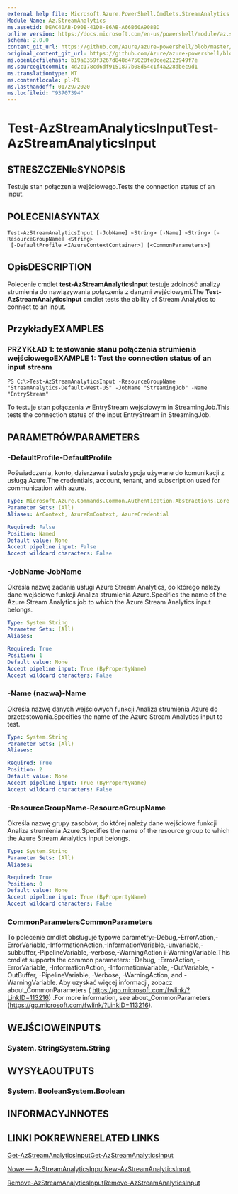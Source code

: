 ```yaml
---
external help file: Microsoft.Azure.PowerShell.Cmdlets.StreamAnalytics.dll-Help.xml
Module Name: Az.StreamAnalytics
ms.assetid: DEAC40AB-D90B-41D8-86AB-A66B60A908BD
online version: https://docs.microsoft.com/en-us/powershell/module/az.streamanalytics/test-azstreamanalyticsinput
schema: 2.0.0
content_git_url: https://github.com/Azure/azure-powershell/blob/master/src/StreamAnalytics/StreamAnalytics/help/Test-AzStreamAnalyticsInput.md
original_content_git_url: https://github.com/Azure/azure-powershell/blob/master/src/StreamAnalytics/StreamAnalytics/help/Test-AzStreamAnalyticsInput.md
ms.openlocfilehash: b19a8359f3267d848d475028fe0cee2123949f7e
ms.sourcegitcommit: 4d2c178cd6df9151877b08d54c1f4a228dbec9d1
ms.translationtype: MT
ms.contentlocale: pl-PL
ms.lasthandoff: 01/29/2020
ms.locfileid: "93707394"
---
```

# <span data-ttu-id="9bf6e-101">Test-AzStreamAnalyticsInput</span><span class="sxs-lookup"><span data-stu-id="9bf6e-101">Test-AzStreamAnalyticsInput</span></span>

## <span data-ttu-id="9bf6e-102">STRESZCZENIe</span><span class="sxs-lookup"><span data-stu-id="9bf6e-102">SYNOPSIS</span></span>
<span data-ttu-id="9bf6e-103">Testuje stan połączenia wejściowego.</span><span class="sxs-lookup"><span data-stu-id="9bf6e-103">Tests the connection status of an input.</span></span>

## <span data-ttu-id="9bf6e-104">POLECENIA</span><span class="sxs-lookup"><span data-stu-id="9bf6e-104">SYNTAX</span></span>

```
Test-AzStreamAnalyticsInput [-JobName] <String> [-Name] <String> [-ResourceGroupName] <String>
 [-DefaultProfile <IAzureContextContainer>] [<CommonParameters>]
```

## <span data-ttu-id="9bf6e-105">Opis</span><span class="sxs-lookup"><span data-stu-id="9bf6e-105">DESCRIPTION</span></span>
<span data-ttu-id="9bf6e-106">Polecenie cmdlet **test-AzStreamAnalyticsInput** testuje zdolność analizy strumienia do nawiązywania połączenia z danymi wejściowymi.</span><span class="sxs-lookup"><span data-stu-id="9bf6e-106">The **Test-AzStreamAnalyticsInput** cmdlet tests the ability of Stream Analytics to connect to an input.</span></span>

## <span data-ttu-id="9bf6e-107">Przykłady</span><span class="sxs-lookup"><span data-stu-id="9bf6e-107">EXAMPLES</span></span>

### <span data-ttu-id="9bf6e-108">PRZYKŁAD 1: testowanie stanu połączenia strumienia wejściowego</span><span class="sxs-lookup"><span data-stu-id="9bf6e-108">EXAMPLE 1: Test the connection status of an input stream</span></span>
```
PS C:\>Test-AzStreamAnalyticsInput -ResourceGroupName "StreamAnalytics-Default-West-US" -JobName "StreamingJob" -Name "EntryStream"
```

<span data-ttu-id="9bf6e-109">To testuje stan połączenia w EntryStream wejściowym in StreamingJob.</span><span class="sxs-lookup"><span data-stu-id="9bf6e-109">This tests the connection status of the input EntryStream in StreamingJob.</span></span>

## <span data-ttu-id="9bf6e-110">PARAMETRÓW</span><span class="sxs-lookup"><span data-stu-id="9bf6e-110">PARAMETERS</span></span>

### <span data-ttu-id="9bf6e-111">-DefaultProfile</span><span class="sxs-lookup"><span data-stu-id="9bf6e-111">-DefaultProfile</span></span>
<span data-ttu-id="9bf6e-112">Poświadczenia, konto, dzierżawa i subskrypcja używane do komunikacji z usługą Azure.</span><span class="sxs-lookup"><span data-stu-id="9bf6e-112">The credentials, account, tenant, and subscription used for communication with azure.</span></span>

```yaml
Type: Microsoft.Azure.Commands.Common.Authentication.Abstractions.Core.IAzureContextContainer
Parameter Sets: (All)
Aliases: AzContext, AzureRmContext, AzureCredential

Required: False
Position: Named
Default value: None
Accept pipeline input: False
Accept wildcard characters: False
```

### <span data-ttu-id="9bf6e-113">-JobName</span><span class="sxs-lookup"><span data-stu-id="9bf6e-113">-JobName</span></span>
<span data-ttu-id="9bf6e-114">Określa nazwę zadania usługi Azure Stream Analytics, do którego należy dane wejściowe funkcji Analiza strumienia Azure.</span><span class="sxs-lookup"><span data-stu-id="9bf6e-114">Specifies the name of the Azure Stream Analytics job to which the Azure Stream Analytics input belongs.</span></span>

```yaml
Type: System.String
Parameter Sets: (All)
Aliases:

Required: True
Position: 1
Default value: None
Accept pipeline input: True (ByPropertyName)
Accept wildcard characters: False
```

### <span data-ttu-id="9bf6e-115">-Name (nazwa)</span><span class="sxs-lookup"><span data-stu-id="9bf6e-115">-Name</span></span>
<span data-ttu-id="9bf6e-116">Określa nazwę danych wejściowych funkcji Analiza strumienia Azure do przetestowania.</span><span class="sxs-lookup"><span data-stu-id="9bf6e-116">Specifies the name of the Azure Stream Analytics input to test.</span></span>

```yaml
Type: System.String
Parameter Sets: (All)
Aliases:

Required: True
Position: 2
Default value: None
Accept pipeline input: True (ByPropertyName)
Accept wildcard characters: False
```

### <span data-ttu-id="9bf6e-117">-ResourceGroupName</span><span class="sxs-lookup"><span data-stu-id="9bf6e-117">-ResourceGroupName</span></span>
<span data-ttu-id="9bf6e-118">Określa nazwę grupy zasobów, do której należy dane wejściowe funkcji Analiza strumienia Azure.</span><span class="sxs-lookup"><span data-stu-id="9bf6e-118">Specifies the name of the resource group to which the Azure Stream Analytics input belongs.</span></span>

```yaml
Type: System.String
Parameter Sets: (All)
Aliases:

Required: True
Position: 0
Default value: None
Accept pipeline input: True (ByPropertyName)
Accept wildcard characters: False
```

### <span data-ttu-id="9bf6e-119">CommonParameters</span><span class="sxs-lookup"><span data-stu-id="9bf6e-119">CommonParameters</span></span>
<span data-ttu-id="9bf6e-120">To polecenie cmdlet obsługuje typowe parametry:-Debug,-ErrorAction,-ErrorVariable,-InformationAction,-InformationVariable,-unvariable,-subbuffer,-PipelineVariable,-verbose,-WarningAction i-WarningVariable.</span><span class="sxs-lookup"><span data-stu-id="9bf6e-120">This cmdlet supports the common parameters: -Debug, -ErrorAction, -ErrorVariable, -InformationAction, -InformationVariable, -OutVariable, -OutBuffer, -PipelineVariable, -Verbose, -WarningAction, and -WarningVariable.</span></span> <span data-ttu-id="9bf6e-121">Aby uzyskać więcej informacji, zobacz about_CommonParameters ( https://go.microsoft.com/fwlink/?LinkID=113216) .</span><span class="sxs-lookup"><span data-stu-id="9bf6e-121">For more information, see about_CommonParameters (https://go.microsoft.com/fwlink/?LinkID=113216).</span></span>

## <span data-ttu-id="9bf6e-122">WEJŚCIOWE</span><span class="sxs-lookup"><span data-stu-id="9bf6e-122">INPUTS</span></span>

### <span data-ttu-id="9bf6e-123">System. String</span><span class="sxs-lookup"><span data-stu-id="9bf6e-123">System.String</span></span>

## <span data-ttu-id="9bf6e-124">WYSYŁA</span><span class="sxs-lookup"><span data-stu-id="9bf6e-124">OUTPUTS</span></span>

### <span data-ttu-id="9bf6e-125">System. Boolean</span><span class="sxs-lookup"><span data-stu-id="9bf6e-125">System.Boolean</span></span>

## <span data-ttu-id="9bf6e-126">INFORMACYJN</span><span class="sxs-lookup"><span data-stu-id="9bf6e-126">NOTES</span></span>

## <span data-ttu-id="9bf6e-127">LINKI POKREWNE</span><span class="sxs-lookup"><span data-stu-id="9bf6e-127">RELATED LINKS</span></span>

[<span data-ttu-id="9bf6e-128">Get-AzStreamAnalyticsInput</span><span class="sxs-lookup"><span data-stu-id="9bf6e-128">Get-AzStreamAnalyticsInput</span></span>](./Get-AzStreamAnalyticsInput.md)

[<span data-ttu-id="9bf6e-129">Nowe — AzStreamAnalyticsInput</span><span class="sxs-lookup"><span data-stu-id="9bf6e-129">New-AzStreamAnalyticsInput</span></span>](./New-AzStreamAnalyticsInput.md)

[<span data-ttu-id="9bf6e-130">Remove-AzStreamAnalyticsInput</span><span class="sxs-lookup"><span data-stu-id="9bf6e-130">Remove-AzStreamAnalyticsInput</span></span>](./Remove-AzStreamAnalyticsInput.md)



